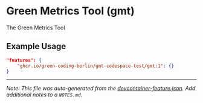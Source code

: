 
# Green Metrics Tool (gmt)

The Green Metrics Tool

## Example Usage

```json
"features": {
    "ghcr.io/green-coding-berlin/gmt-codespace-test/gmt:1": {}
}
```





---

_Note: This file was auto-generated from the [devcontainer-feature.json](https://github.com/green-coding-berlin/gmt-codespace-test/blob/main/src/gmt/devcontainer-feature.json).  Add additional notes to a `NOTES.md`._
